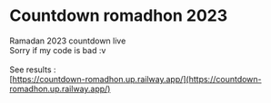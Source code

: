 # Countdown romadhon 2023
Ramadan 2023 countdown live<br>
Sorry if my code is bad :v
<br><br>
See results :<br>
[https://countdown-romadhon.up.railway.app/](https://countdown-romadhon.up.railway.app/)
